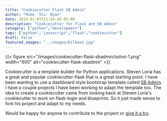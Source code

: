 ```yaml
---
title: "Cookiecutter Flask SB Admin"
author: "Mike 'Stu' Ryan"
date: 2019-01-01T21:54:49-05:00
description: "Cookiecutter for Flask and SB Admin"
category: ["python","development"]
tags: ["python","javascript","flask","cookiecutter"]
draft: false
featured_images: "../images/Kilkee1.jpg"
---
```


{{< figure src="/images/cookiecutter-flask-sbadmin/sshot-1.png" width="600" alt="cookiecutter-flask-sbadmin" >}}

Cookiecutter is a template builder for Python applications. Steven Loria has a great and popular cookiecutter-flask that is a great starting point. I have been wanting to use a dashboard style bootstrap template called [SB Admin](https://startbootstrap.com/template-overviews/sb-admin/). I have a couple projects I have been working to adapt the template too. The idea to create a cookiecutter came from looking back at Steven Loria's cookiecutter to work on flask-login and blueprints. So it just made sense to fork his project and adapt to my needs.

Would be happy for anyone to contribute to the project or [give it a try](https://github.com/devsetgo/cookiecutter-flask-sbadmin).